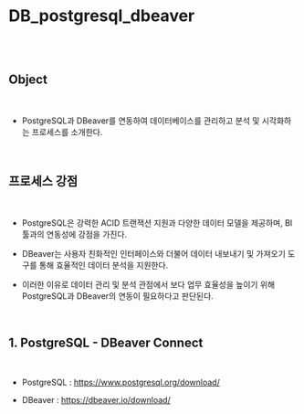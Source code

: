 # DB_postgresql_dbeaver

<br /><br />

## Object

<br />

- PostgreSQL과 DBeaver를 연동하여 데이터베이스를 관리하고 분석 및 시각화하는 프로세스를 소개한다.

<br />

## 프로세스 강점

<br />

- PostgreSQL은 강력한 ACID 트랜잭션 지원과 다양한 데이터 모델을 제공하며, BI 툴과의 연동성에 강점을 가진다.

- DBeaver는 사용자 친화적인 인터페이스와 더불어 데이터 내보내기 및 가져오기 도구를 통해 효율적인 데이터 분석을 지원한다.

- 이러한 이유로 데이터 관리 및 분석 관점에서 보다 업무 효율성을 높이기 위해 PostgreSQL과 DBeaver의 연동이 필요하다고 판단된다.

<br />

## 1. PostgreSQL - DBeaver Connect

<br />

- PostgreSQL : https://www.postgresql.org/download/

- DBeaver : https://dbeaver.io/download/

<br />


<br />





<br />





<br />





<br />





<br />





<br />





<br />





<br />





<br />



<br />



<br />




<br />





<br />





<br />





<br />





<br />





<br />





<br />





<br />





<br />



<br />



<br />




<br />





<br />





<br />





<br />





<br />





<br />





<br />





<br />





<br />




<br />



<br />




<br />





<br />





<br />





<br />





<br />





<br />





<br />





<br />





<br />



<br />



<br />




<br />





<br />





<br />





<br />





<br />





<br />





<br />





<br />





<br />














































